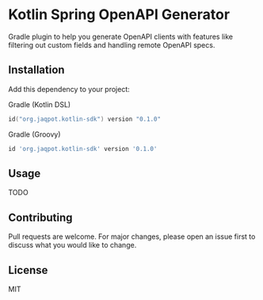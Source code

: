 # Kotlin Spring OpenAPI Generator

Gradle plugin to help you generate OpenAPI clients with features like filtering out custom fields and handling remote
OpenAPI specs.

## Installation

Add this dependency to your project:

Gradle (Kotlin DSL)

```kotlin
id("org.jaqpot.kotlin-sdk") version "0.1.0"
```

Gradle (Groovy)

```groovy
id 'org.jaqpot.kotlin-sdk' version '0.1.0'
``` 

## Usage

TODO

## Contributing

Pull requests are welcome. For major changes, please open an issue first
to discuss what you would like to change.

## License

MIT

